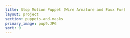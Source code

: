 ```yaml
---
title: Stop Motion Puppet (Wire Armature and Faux Fur)
layout: project
section: puppets-and-masks
primary_image: pup9.JPG
sort: 9
---
```

